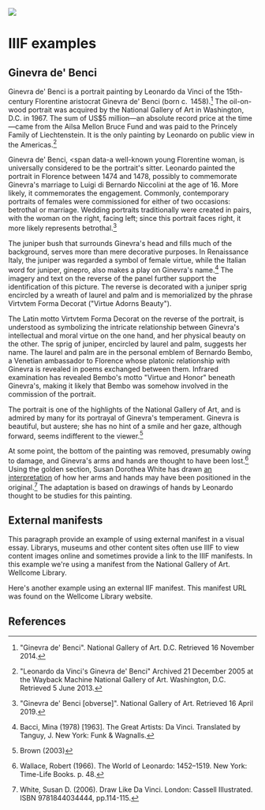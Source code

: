 <a href="https://dev.visual-essays.app/essay/jstor-labs/iiif/ginevra-de-benci"><img src="https://jstor-labs.github.io/visual-essays/images/ve-button.png"></a>

<param ve-config banner="https://free.iiifhosting.com/iiif/a50b36d92153db8db436cff50ab37345ad482823e756d48585829e9a20cdc2c3/pct:0,52,100,38/full/0/gray.jpg" layout="vtl" title="Ginevra de' Benci" author="Leonardo da Vinci">

# IIIF examples

## Ginevra de' Benci
 
<param ve-entity title="Florence" eid="Q2044" aliases="florentine">
<param ve-entity title="Ginevra de' Benci" eid="Q3494135">
<param ve-entity title="Leonardo da Vinci" eid="Q762">

<param ve-image iiif primary manifest="manifests/Ginevra_de_Benci-iiifhosting.json">
 
 <span eid="Q1267893">Ginevra de' Benci</span> is a portrait painting by Leonardo da Vinci of the 15th-century Florentine aristocrat <span eid="Q3494135">Ginevra de' Benci</span> (born c.  1458).[^1] The oil-on-wood portrait was acquired by the National Gallery of Art in Washington, D.C. in 1967. The sum of US$5 million—an absolute record price at the time—came from the Ailsa Mellon Bruce Fund and was paid to the Princely Family of Liechtenstein. It is the only painting by Leonardo on public view in the Americas.[^2]
 <param ve-image url="https://upload.wikimedia.org/wikipedia/commons/3/38/Leonardo_da_Vinci_-_presumed_self-portrait_-_WGA12798.jpg"
 attribution="Wikimedia Commons"
 label="Da Vinci self portrait">
 <param ve-image manifest="https://iiif.harvardartmuseums.org/manifests/object/299843">

Ginevra de' Benci, <span data-a well-known young Florentine woman, is universally considered to be the portrait's sitter. Leonardo painted the portrait in Florence between 1474 and 1478, possibly to commemorate Ginevra's marriage to Luigi di Bernardo Niccolini at the age of 16. More likely, it commemorates the engagement. Commonly, contemporary portraits of females were commissioned for either of two occasions: betrothal or marriage. Wedding portraits traditionally were created in pairs, with the woman on the right, facing left; since this portrait faces right, it more likely represents betrothal.[^3]
<param ve-map prefer-geojson center="Q2044" zoom="7" basemap="Stamen_TerrainBackground">

The <span data-click-image-zoomto="3387,5518,652,866">juniper bush</span> that surrounds Ginevra's head and fills much of the background, serves more than mere decorative purposes. In <span data-click-image-zoomto="7183,6142,2259,3101">Renaissance Italy</span>, the juniper was regarded a symbol of female virtue, while the Italian word for juniper, ginepro, also makes a play on Ginevra's name.[^4] The imagery and text on the reverse of the panel further support the identification of this picture. The reverse is decorated with a juniper sprig encircled by a wreath of laurel and palm and is memorialized by the phrase Virtvtem Forma Decorat ("Virtue Adorns Beauty").
 <param ve-image iiif manifest="manifests/Ginevra_de_Benci-reverse.json">

The Latin motto Virtvtem Forma Decorat on the reverse of the portrait, is understood as symbolizing the intricate relationship between Ginevra's intellectual and moral virtue on the one hand, and her physical beauty on the other. The sprig of juniper, encircled by laurel and palm, suggests her name. The laurel and palm are in the personal emblem of Bernardo Bembo, a Venetian ambassador to Florence whose platonic relationship with Ginevra is revealed in poems exchanged between them. Infrared examination has revealed Bembo's motto "Virtue and Honor" beneath Ginevra's, making it likely that Bembo was somehow involved in the commission of the portrait.
 <param ve-image iiif manifest="manifests/Ginevra_de_Benci-reverse.json">

The portrait is one of the highlights of the National Gallery of Art, and is admired by many for its portrayal of Ginevra's temperament. Ginevra is beautiful, but austere; she has no hint of a smile and her gaze, although forward, seems indifferent to the viewer.[^5]

At some point, the bottom of the painting was removed, presumably owing to damage, and Ginevra's arms and hands are thought to have been lost.[^6] Using the golden section, Susan Dorothea White has drawn [an interpretation](http://www.susandwhite.com.au/enlarge.php?workID=162) of how her arms and hands may have been positioned in the original.[^7] The adaptation is based on drawings of hands by Leonardo thought to be studies for this painting.

## External manifests

This paragraph provide an example of using external manifest in a visual essay.  Librarys, museums and other content sites often use IIIF to view content images online and sometimes provide a link to the IIIF manifests.  In this example we're using a manifest from the National Gallery of Art.  Wellcome Library.
<param ve-image primary manifest="https://www.nga.gov/api/v1/iiif/presentation/manifest.json?cultObj:id=50724">

Here's another example using an external IIF manifest.  This manifest URL was found on the Wellcome Library website. 
<param ve-image manifest="https://wellcomelibrary.org/iiif/b18035723/manifest?manifest=https://wellcomelibrary.org/iiif/b18035723/manifest">

## References

[^1]: "Ginevra de' Benci". National Gallery of Art. D.C. Retrieved 16 November 2014.
[^2]: "Leonardo da Vinci's Ginevra de' Benci" Archived 21 December 2005 at the Wayback Machine National Gallery of Art. Washington, D.C. Retrieved 5 June 2013.
[^3]: "Ginevra de' Benci [obverse]". National Gallery of Art. Retrieved 16 April 2019.
[^4]: Bacci, Mina (1978) [1963]. The Great Artists: Da Vinci. Translated by Tanguy, J. New York: Funk & Wagnalls.
[^5]: Brown (2003)
[^6]: Wallace, Robert (1966). The World of Leonardo: 1452–1519. New York: Time-Life Books. p. 48.
[^7]: White, Susan D. (2006). Draw Like Da Vinci. London: Cassell Illustrated. ISBN 9781844034444, pp.114-115.
<!--stackedit_data:
eyJoaXN0b3J5IjpbMjEwNDczNzQ1MSwtMjMzNDE1MDAsOTMxOD
IzNzMzXX0=
-->

